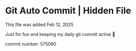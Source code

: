 # Git Auto Commit | Hidden File

This file was added Feb 12, 2025

Just for fun and keeping my daily git commit active 🤪

commit number: 575090
